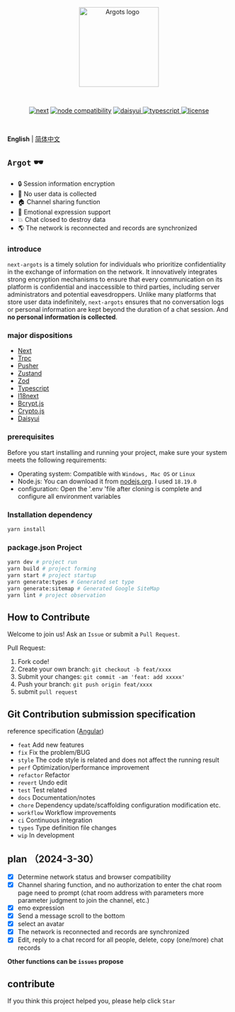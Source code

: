 <p align="center">
  <a href="https://argots.cn/" target="_blank" rel="noopener noreferrer">
    <img width="180" src="https://argots.cn/logo.svg" alt="Argots logo">
  </a>
</p>
<br/>
<p align="center">
  <a href="https://npmjs.com/package/next"><img src="https://img.shields.io/badge/next-%3E%3D14.2.2-black" alt="next"></a>
  <a href="https://nodejs.org/en/about/previous-releases"><img src="https://img.shields.io/badge/node-%3E%3D18.19.0-green" alt="node compatibility"></a>
	    <a href="https://element-plus.gitee.io/#/zh-CN/component/changelog" target="_blank">
	        <img src="https://img.shields.io/badge/daisyui-%3E2.3.0-%231ad1a5" alt="daisyui">
	    </a>
		<a href="https://www.tslang.cn/" target="_blank">
         <img src="https://img.shields.io/badge/typescript-%3E5-blue" alt="typescript">
	    </a>
		<a href="https://gitee.com/abc1612565136/vite-admin/blob/master/LICENSE" target="_blank">
		    <img src="https://img.shields.io/badge/LICENSE-MIT-success" alt="license">
		</a>
</p>
<br/>

**English** | [简体中文](./README-zh.md)

## `Argot` 🕶️

- 🔒 Session information encryption
- 👥 No user data is collected
- 🏠 Channel sharing function
- 🥰 Emotional expression support
- 💥 Chat closed to destroy data
- 🌎 The network is reconnected and records are synchronized

### introduce

`next-argots` is a timely solution for individuals who prioritize confidentiality in the exchange of information on the network. It innovatively integrates strong encryption mechanisms to ensure that every communication on its platform is confidential and inaccessible to third parties, including server administrators and potential eavesdroppers. Unlike many platforms that store user data indefinitely, `next-argots` ensures that no conversation logs or personal information are kept beyond the duration of a chat session. And **no personal information is collected**.

### major dispositions

- [Next](https://nextjs.org/docs)
- [Trpc](https://trpc.io/docs/quickstart)
- [Pusher](https://pusher.com/docs/channels/getting_started/javascript/?ref=docs-index)
- [Zustand](https://zustand-demo.pmnd.rs/)
- [Zod](https://zod.dev/)
- [Typescript](https://www.tslang.cn/docs/home.html)
- [I18next](https://www.i18next.com/)
- [Bcrypt.js](https://github.com/dcodeIO/bcrypt.js)
- [Crypto.js](https://cryptojs.gitbook.io/docs)
- [Daisyui](https://daisyui.com/)

### prerequisites

Before you start installing and running your project, make sure your system meets the following requirements:

- Operating system: Compatible with `Windows, Mac OS` or `Linux`
- Node.js: You can download it from [nodejs.org](https://nodejs.org/). I used `18.19.0`
- configuration: Open the '.env 'file after cloning is complete and configure all environment variables

### Installation dependency

```bash
yarn install
```

### package.json Project

```bash
yarn dev # project run
yarn build # project forming
yarn start # project startup
yarn generate:types # Generated set type
yarn generate:sitemap # Generated Google SiteMap
yarn lint # project observation
```

## How to Contribute

Welcome to join us! Ask an `Issue` or submit a `Pull Request`.

Pull Request:

1. Fork code!
2. Create your own branch: `git checkout -b feat/xxxx`
3. Submit your changes: `git commit -am 'feat: add xxxxx'`
4. Push your branch: `git push origin feat/xxxx`
5. submit `pull request`

## Git Contribution submission specification

reference specification ([Angular](https://github.com/conventional-changelog/conventional-changelog/tree/master/packages/conventional-changelog-angular))

- `feat` Add new features
- `fix` Fix the problem/BUG
- `style` The code style is related and does not affect the running result
- `perf` Optimization/performance improvement
- `refactor` Refactor
- `revert` Undo edit
- `test` Test related
- `docs` Documentation/notes
- `chore` Dependency update/scaffolding configuration modification etc.
- `workflow` Workflow improvements
- `ci` Continuous integration
- `types` Type definition file changes
- `wip` In development

## plan （2024-3-30）

- [x] Determine network status and browser compatibility
- [x] Channel sharing function, and no authorization to enter the chat room page need to prompt (chat room address with parameters more parameter judgment to join the channel, etc.)
- [x] emo expression
- [x] Send a message scroll to the bottom
- [x] select an avatar
- [x] The network is reconnected and records are synchronized
- [x] Edit, reply to a chat record for all people, delete, copy (one/more) chat records

**Other functions can be `issues` propose**

## contribute

If you think this project helped you, please help click `Star`
